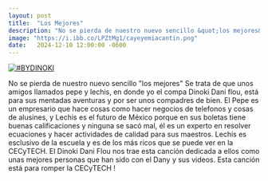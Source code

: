 ```yaml
---
layout: post
title:  "Los Mejores"
description: "No se pierda de nuestro nuevo sencillo &quot;los mejores&quot; Se trata de que unos amigos llamados pepe y lechis, en donde yo el compa Dinoki Dani flou, está para sus mentadas aventuras y por ser unos compadres de bien..."
image: "https://i.ibb.co/LPZtMg1/cayeyemiacantin.png"
date:   2024-12-10 12:00:00 -0600
---
```


[<img alt="#BYDINOKI" title="" src="https://i.ibb.co/LPZtMg1/cayeyemiacantin.png">](https://i.ibb.co/LPZtMg1/cayeyemiacantin.png)

No se pierda de nuestro nuevo sencillo "los mejores"
Se trata de que unos amigos llamados pepe y lechis, en donde yo el compa Dinoki Dani flou, está para sus mentadas aventuras y por ser unos compadres de bien. El Pepe es un empresario que hace cosas como hacer negocios de telefonos y cosas de alusines, y Lechis es el futuro de México porque en sus boletas tiene buenas calificaciones y ninguna se sacó mal, él es un experto en resolver ecuaciones y hacer actividades de calidad para sus maestros. Lechis es esclusivo de la escuela y es de los más ricos que se puede ver en la CECyTECH. El Dinoki Dani Flou nos trae esta canción dedicada a ellos como unas mejores personas que han sido con el Dany y sus videos. Esta canción está para romper la CECyTECH !